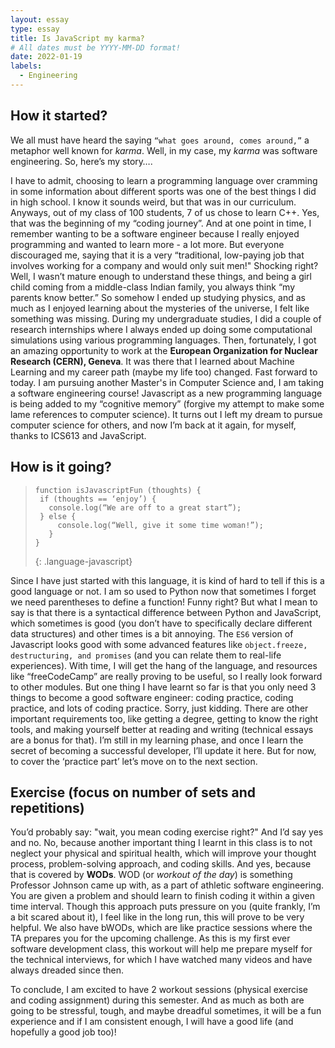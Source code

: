 ```yaml
---
layout: essay
type: essay
title: Is JavaScript my karma?
# All dates must be YYYY-MM-DD format!
date: 2022-01-19
labels:
  - Engineering
---
```


## How it started?

We all must have heard the saying `“what goes around, comes around,”` a metaphor well known for *karma*. Well, in my case, my *karma* was software engineering. So, here’s my story….

I have to admit, choosing to learn a programming language over cramming in some information about different sports was one of the best things I did in high school. I know it sounds weird, but that was in our curriculum. Anyways, out of my class of 100 students, 7 of us chose to learn C++. Yes, that was the beginning of my “coding journey”. And at one point in time, I remember wanting to be a software engineer because I really enjoyed programming and wanted to learn more - a lot more. But everyone discouraged me, saying that it is a very “traditional, low-paying job that involves working for a company and would only suit men!" Shocking right? Well, I wasn’t mature enough to understand these things, and being a girl child coming from a middle-class Indian family, you always think “my parents know better.” So somehow I ended up studying physics, and as much as I enjoyed learning about the mysteries of the universe, I felt like something was missing.  During my undergraduate studies, I did a couple of research internships where I always ended up doing some computational simulations using various programming languages. Then, fortunately, I got an amazing opportunity to work at the **European Organization for Nuclear Research (CERN), Geneva**. It was there that I learned about Machine Learning and my career path (maybe my life too) changed. Fast forward to today. I am pursuing another Master's in Computer Science and, I am taking a software engineering course! Javascript as a new programming language is being added to my “cognitive memory” (forgive my attempt to make some lame references to computer science). It turns out I left my dream to pursue computer science for others, and now I’m back at it again, for myself, thanks to ICS613 and JavaScript. 

 

## How is it going?


>
> ~~~
> function isJavascriptFun (thoughts) {
>  if (thoughts == ‘enjoy’) {
>    console.log(“We are off to a great start”);
>  } else {
>      console.log(“Well, give it some time woman!”);
>    }
> }
> ~~~
> {: .language-javascript}



Since I have just started with this language, it is kind of hard to tell if this is a good language or not. I am so used to Python now that sometimes I forget we need parentheses to define a function! Funny right? But what I mean to say is that there is a syntactical difference between Python and JavaScript, which sometimes is good (you don’t have to specifically declare different data structures) and other times is a bit annoying. The `ES6` version of Javascript looks good with some advanced features like `object.freeze, destructuring, and promises` (and you can relate them to real-life experiences). With time, I will get the hang of the language, and resources like “freeCodeCamp” are really proving to be useful, so I really look forward to other modules. But one thing I have learnt so far is that you only need 3 things to become a good software engineer: coding practice, coding practice, and lots of coding practice. Sorry, just kidding. There are other important requirements too, like getting a degree, getting to know the right tools, and making yourself better at reading and writing (technical essays are a bonus for that). I’m still in my learning phase, and once I learn the secret of becoming a successful developer, I’ll update it here. But for now, to cover the ‘practice part’ let’s move on to the next section.

## Exercise (focus on number of sets and repetitions)

You’d probably say: "wait, you mean coding exercise right?" And I’d say yes and no. No, because another important thing I learnt in this class is to not neglect your physical and spiritual health, which will improve your thought process, problem-solving approach, and coding skills. And yes, because that is covered by **WODs**. WOD (or *workout of the day*) is something Professor Johnson came up with, as a part of athletic software engineering. You are given a problem and should learn to finish coding it within a given time interval. Though this approach puts pressure on you (quite frankly, I’m a bit scared about it), I feel like in the long run, this will prove to be very helpful. We also have bWODs, which are like practice sessions where the TA prepares you for the upcoming challenge. As this is my first ever software development class, this workout will help me prepare myself for the technical interviews, for which I have watched many videos and have always dreaded since then. 

To conclude, I am excited to have 2 workout sessions (physical exercise and coding assignment) during this semester. And as much as both are going to be stressful, tough, and maybe dreadful sometimes, it will be a fun experience and if I am consistent enough, I will have a good life (and hopefully a good job too)!

